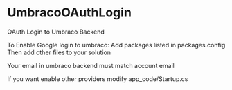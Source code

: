 UmbracoOAuthLogin
=================

OAuth Login to Umbraco Backend

To Enable Google login to umbraco:
Add packages listed in packages.config
Then add other files to your solution

Your email in umbraco backend must match account email

If you want enable other providers modify 
app_code/Startup.cs

